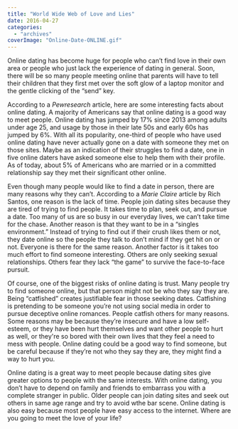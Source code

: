 ```yaml
---
title: "World Wide Web of Love and Lies"
date: 2016-04-27
categories: 
  - "archives"
coverImage: "Online-Date-ONLINE.gif"
---
```


Online dating has become huge for people who can’t find love in their own area or people who just lack the experience of dating in general. Soon, there will be so many people meeting online that parents will have to tell their children that they first met over the soft glow of a laptop monitor and the gentle clicking of the “send” key.

According to a _Pewresearch_ article, here are some interesting facts about online dating. A majority of Americans say that online dating is a good way to meet people. Online dating has jumped by 17% since 2013 among adults under age 25, and usage by those in their late 50s and early 60s has jumped by 6%. With all its popularity, one-third of people who have used online dating have never actually gone on a date with someone they met on those sites. Maybe as an indication of their struggles to find a date, one in five online daters have asked someone else to help them with their profile. As of today, about 5% of Americans who are married or in a committed relationship say they met their significant other online.

Even though many people would like to find a date in person, there are many reasons why they can’t. According to a _Marie Claire_ article by Rich Santos, one reason is the lack of time. People join dating sites because they are tired of trying to find people. It takes time to plan, seek out, and pursue a date. Too many of us are so busy in our everyday lives, we can’t take time for the chase. Another reason is that they want to be in a “singles environment.” Instead of trying to find out if their crush likes them or not, they date online so the people they talk to don’t mind if they get hit on or not. Everyone is there for the same reason. Another factor is it takes too much effort to find someone interesting. Others are only seeking sexual relationships. Others fear they lack “the game” to survive the face-to-face pursuit.

Of course, one of the biggest risks of online dating is trust. Many people try to find someone online, but that person might not be who they say they are. Being “catfished” creates justifiable fear in those seeking dates. Catfishing is pretending to be someone you’re not using social media in order to pursue deceptive online romances. People catfish others for many reasons. Some reasons may be because they’re insecure and have a low self-esteem, or they have been hurt themselves and want other people to hurt as well, or they're so bored with their own lives that they feel a need to mess with people. Online dating could be a good way to find someone, but be careful because if they’re not who they say they are, they might find a way to hurt you.

Online dating is a great way to meet people because dating sites give greater options to people with the same interests. With online dating, you don’t have to depend on family and friends to embarrass you with a complete stranger in public. Older people can join dating sites and seek out others in same age range and try to avoid wthe bar scene. Online dating is also easy because most people have easy access to the internet. Where are you going to meet the love of your life?

